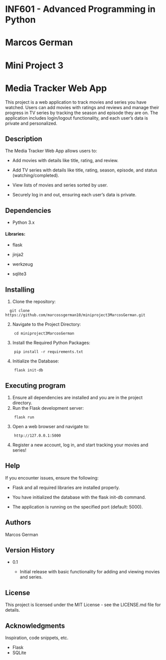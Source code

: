 # INF601 - Advanced Programming in Python
# Marcos German
# Mini Project 3

# Media Tracker Web App

This project is a web application to track movies and series you have watched. Users can add movies with ratings and reviews and manage their progress in TV series by tracking the season and episode they are on. The application includes login/logout functionality, and each user’s data is private and personalized.

## Description

The Media Tracker Web App allows users to:

- Add movies with details like title, rating, and review.

- Add TV series with details like title, rating, season, episode, and status (watching/completed).

- View lists of movies and series sorted by user.

- Securely log in and out, ensuring each user’s data is private.

## Dependencies
- Python 3.x

#### Libraries:

- flask

- jinja2

- werkzeug

- sqlite3

## Installing

1. Clone the repository: 
```
  git clone https://github.com/marcossgerman10/miniproject3MarcosGerman.git
```
2. Navigate to the Project Directory:
```
    cd miniproject3MarcosGerman
```
3. Install the Required Python Packages:
```
    pip install -r requirements.txt
```
4. Initialize the Database:
```
    flask init-db
```

## Executing program

1. Ensure all dependencies are installed and you are in the project directory.
2. Run the Flask development server:
```
    flask run
```
3. Open a web browser and navigate to:
```
    http://127.0.0.1:5000
```
4. Register a new account, log in, and start tracking your movies and series!

## Help 
If you encounter issues, ensure the following:

- Flask and all required libraries are installed properly.

- You have initialized the database with the flask init-db command.

- The application is running on the specified port (default: 5000).

## Authors
Marcos German

## Version History 

- 0.1

    - Initial release with basic functionality for adding and viewing movies and series.

## License
This project is licensed under the MIT License - see the LICENSE.md file for details.

## Acknowledgments
Inspiration, code snippets, etc.

- Flask
- SQLite